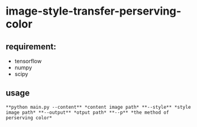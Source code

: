 # image-style-transfer-perserving-color

## requirement:
  * tensorflow
  * numpy
  * scipy

## usage
`**python main.py --content** *content image path* **--style** *style image path* **--output** *otput path* **--p** *the method of perserving color*`
